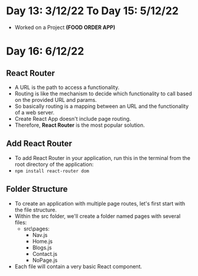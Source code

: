 # Day 13: 3/12/22 To Day 15: 5/12/22
- Worked on a Project **(FOOD ORDER APP)**
# Day 16: 6/12/22
## React Router 
- A URL is the path to access a functionality. 
- Routing is like the mechanism to decide which functionality to call based on the provided URL and params. 
- So basically routing is a mapping between an URL and the functionality of a web server.
- Create React App doesn't include page routing.
- Therefore, **React Router** is the most popular solution.
## Add React Router
- To add React Router in your application, run this in the terminal from the root directory of the application:
- `npm install react-router dom`
## Folder Structure
- To create an application with multiple page routes, let's first start with the file structure.
- Within the src folder, we'll create a folder named pages with several files:
  - src\pages\:
    - Nav.js
    - Home.js
    - Blogs.js
    - Contact.js
    - NoPage.js
- Each file will contain a very basic React  component.
